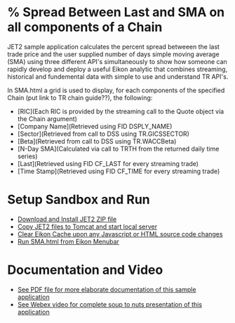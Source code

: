 # % Spread Between Last and SMA on all components of a Chain

JET2 sample application calculates the percent spread betweeen the last trade price and the user supplied number of days simple moving average (SMA) using three different API's simultaneously to show how someone can rapidly develop and deploy a useful Eikon analytic that combines streaming, historical and fundemental data with simple to use and understand TR API's.  

In SMA.html a grid is used to display, for each components of the specified Chain (put link to TR chain guide??), the following:

- [RIC](Each RIC is provided by the streaming call to the Quote object via the Chain argument)
- [Company Name](Retrieved using FID DSPLY_NAME)
- [Sector](Retrieved from call to DSS using TR.GICSSECTOR)
- [Beta](Retrieved from call to DSS using TR.WACCBeta)
- [N-Day SMA](Calculated via call to TRTH from the returned daily time series)
- [Last](Retrieved using FID CF_LAST for every streaming trade)
- [Time Stamp](Retrieved using FID CF_TIME for every streaming trade)

# Setup Sandbox and Run

- [Download and Install JET2 ZIP file]()
- [Copy JET2 files to Tomcat and start local server]()
- [Clear Eikon Cache upon any Javascript or HTML source code changes]()
- [Run SMA.html from Eikon Menubar]()

# Documentation and Video

- [See PDF file for more elaborate documentation of this sample application]()
- [See Webex video for complete soup to nuts presentation of this application]()
